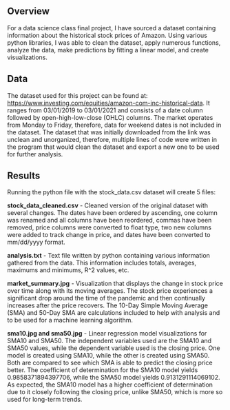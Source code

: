## Overview

For a data science class final project, I have sourced a dataset containing information about the historical stock prices of Amazon. Using various python libraries, I was able to clean the dataset, apply numerous functions, analyze the data, make predictions by fitting a linear model, and create visualizations.

## Data

The dataset used for this project can be found at: https://www.investing.com/equities/amazon-com-inc-historical-data. It ranges from 03/01/2019 to 03/01/2021 and consists of a date column followed by open-high-low-close (OHLC) columns. The market operates from Monday to Friday, therefore, data for weekend dates is not included in the dataset. The dataset that was initially downloaded from the link was unclean and unorganized, therefore, multiple lines of code were written in the program that would clean the dataset and export a new one to be used for further analysis.

## Results

Running the python file with the stock_data.csv dataset will create 5 files:

**stock_data_cleaned.csv** - Cleaned version of the original dataset with several changes. The dates have been ordered by ascending, one column was renamed and all columns have been reordered, commas have been removed, price columns were converted to float type, two new columns were added to track change in price, and dates have been converted to mm/dd/yyyy format.

**analysis.txt** - Text file written by python containing various information gathered from the data. This information includes totals, averages, maximums and minimums, R^2 values, etc.

**market_summary.jpg** - Visualization that displays the change in stock price over time along with its moving averages. The stock price experiences a significant drop around the time of the pandemic and then continually increases after the price recovers. The 10-Day Simple Moving Average (SMA) and 50-Day SMA are calculations included to help with analysis and to be used for a machine learning algorithm.

**sma10.jpg and sma50.jpg** - Linear regression model visualizations for SMA10 and SMA50. The independent variables used are the SMA10 and SMA50 values, while the dependent variable used is the closing price. One model is created using SMA10, while the other is created using SMA50. Both are compared to see which SMA is able to predict the closing price better. The coefficient of determination for the SMA10 model yields 0.9858371894397706, while the SMA50 model yields 0.9131291114069102. As expected, the SMA10 model has a higher coefficient of determination due to it closely following the closing price, unlike SMA50, which is more so used for long-term trends.
